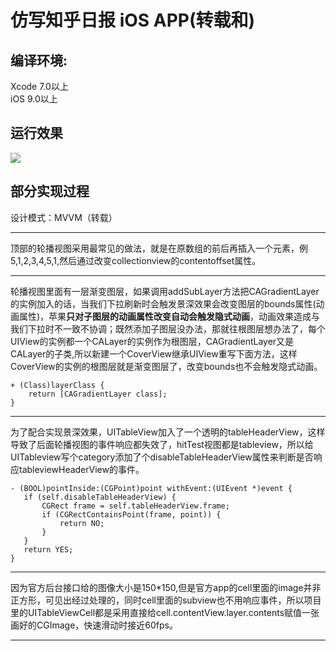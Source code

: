 # 仿写知乎日报 iOS APP(转载和)


## 编译环境:  
Xcode 7.0以上  
iOS 9.0以上

## 运行效果
![](https://github.com/hshpy/ZhiHuDaily-2.0/blob/master/zhihu.gif)

## 部分实现过程

设计模式：MVVM（转载）

***

顶部的轮播视图采用最常见的做法，就是在原数组的前后再插入一个元素，例5,1,2,3,4,5,1,然后通过改变collectionview的contentoffset属性。

***

轮播视图里面有一层渐变图层，如果调用addSubLayer方法把CAGradientLayer的实例加入的话，当我们下拉刷新时会触发景深效果会改变图层的bounds属性(动画属性)，苹果**只对子图层的动画属性改变自动会触发隐式动画**，动画效果造成与我们下拉时不一致不协调；既然添加子图层没办法，那就往根图层想办法了，每个UIView的实例都一个CALayer的实例作为根图层，CAGradientLayer又是CALayer的子类,所以新建一个CoverView继承UIView重写下面方法，这样CoverView的实例的根图层就是渐变图层了，改变bounds也不会触发隐式动画。

	+ (Class)layerClass {
	    return [CAGradientLayer class];
	}

***

为了配合实现景深效果，UITableView加入了一个透明的tableHeaderView，这样导致了后面轮播视图的事件响应都失效了，hitTest视图都是tableview，所以给UITableview写个category添加了个disableTableHeaderView属性来判断是否响应tableviewHeaderView的事件。

	- (BOOL)pointInside:(CGPoint)point withEvent:(UIEvent *)event {
	   if (self.disableTableHeaderView) {
	       CGRect frame = self.tableHeaderView.frame;
	       if (CGRectContainsPoint(frame, point)) {
	           return NO;
	       }
	   }
	   return YES;
	}


***

因为官方后台接口给的图像大小是150*150,但是官方app的cell里面的image并非正方形，可见出经过处理的，同时cell里面的subview也不用响应事件，所以项目里的UITableViewCell都是采用直接给cell.contentView.layer.contents赋值一张画好的CGImage，快速滑动时接近60fps。

***

